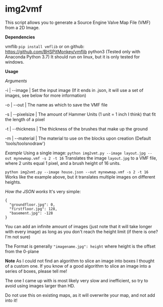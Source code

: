 # img2vmf
This script allows you to generate a Source Engine Valve Map File (VMF) from a 2D Image.

**Dependencies**

vmflib `pip install vmflib` or on github: https://github.com/BHSPitMonkey/vmflib
python3 (Tested only with Anaconda Python 3.7)
It should run on linux, but it is only tested for windows.

**Usage**

*Arguments*

-i | --image      | Set the input image (If it ends in .json, it will use a set of images, see below for more information)

-o | --out        | The name as which to save the VMF file

-s | --pixelsize  | The amount of Hammer Units (1 unit = 1 inch I think) that fit the length of a pixel

-t | --thickness  | The thickness of the brushes that make up the ground

-m | --material   | The material to use on the blocks upon creation (Default 'tools/toolsnodraw')

*Example*
Using a single image:
`python img2vmt.py --image layout.jpg --out mynewmap.vmf -s 2 -t 16`
    Translates the image `layout.jpg` to a VMF file, where 2 units equal 1 pixel, and a brush height of 16 units.

`python img2vmt.py --image house.json --out mynewmap.vmf -s 2 -t 16`
    Works like the example above, but it translates multiple images on different heights.

*How the JSON works*
It's very simple:
```
{
  "groundfloor.jpg": 0,
  "firstfloor.jpg": 128,
  "basement.jpg": -128
}
```
You can add an infinite amount of images (just note that it will take longer with every image) as long as you don't reach the height limit (if there is one? I'm not sure)

The Format is generally `"imagename.jpg": height` where height is the offset from the 0-plane

**Note**
As I could not find an algorithm to slice an image into boxes I thought of a custom one.
If you know of a good algorithm to slice an image into a series of boxes, please tell me!

The one I came up with is most likely very slow and inefficient, so try to avoid using images larger than HD.

Do not use this on existing maps, as it will overwrite your map, and not add into it!
